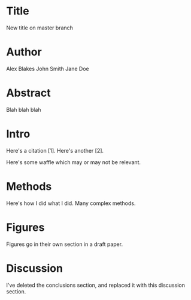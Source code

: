 # Title
New title on master branch

# Author
Alex Blakes
John Smith
Jane Doe

# Abstract
Blah blah blah

# Intro
Here's a citation [1].
Here's another [2].

Here's some waffle which may or may not be relevant.

# Methods
Here's how I did what I did. Many complex methods.

# Figures
Figures go in their own section in a draft paper.

# Discussion
I've deleted the conclusions section, and replaced it with this discussion section.
